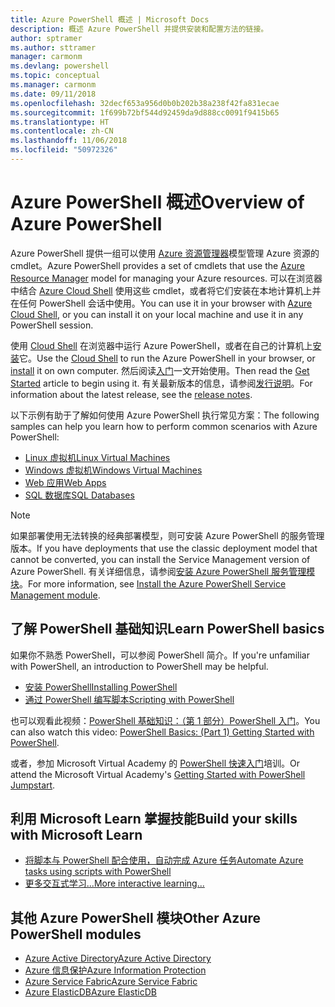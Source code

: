 ```yaml
---
title: Azure PowerShell 概述 | Microsoft Docs
description: 概述 Azure PowerShell 并提供安装和配置方法的链接。
author: sptramer
ms.author: sttramer
manager: carmonm
ms.devlang: powershell
ms.topic: conceptual
ms.manager: carmonm
ms.date: 09/11/2018
ms.openlocfilehash: 32decf653a956d0b0b202b38a238f42fa831ecae
ms.sourcegitcommit: 1f699b72bf544d92459da9d888cc0091f9415b65
ms.translationtype: HT
ms.contentlocale: zh-CN
ms.lasthandoff: 11/06/2018
ms.locfileid: "50972326"
---
```

# <a name="overview-of-azure-powershell"></a><span data-ttu-id="48caf-103">Azure PowerShell 概述</span><span class="sxs-lookup"><span data-stu-id="48caf-103">Overview of Azure PowerShell</span></span>

<span data-ttu-id="48caf-104">Azure PowerShell 提供一组可以使用 [Azure 资源管理器](/azure/azure-resource-manager/resource-group-overview)模型管理 Azure 资源的 cmdlet。</span><span class="sxs-lookup"><span data-stu-id="48caf-104">Azure PowerShell provides a set of cmdlets that use the [Azure Resource Manager](/azure/azure-resource-manager/resource-group-overview) model for managing your Azure resources.</span></span> <span data-ttu-id="48caf-105">可以在浏览器中结合 [Azure Cloud Shell](/azure/cloud-shell/overview) 使用这些 cmdlet，或者将它们安装在本地计算机上并在任何 PowerShell 会话中使用。</span><span class="sxs-lookup"><span data-stu-id="48caf-105">You can use it in your browser with [Azure Cloud Shell](/azure/cloud-shell/overview), or you can install it on your local machine and use it in any PowerShell session.</span></span>

<span data-ttu-id="48caf-106">使用 [Cloud Shell](/azure/cloud-shell/overview) 在浏览器中运行 Azure PowerShell，或者在自己的计算机上[安装](install-azurerm-ps.md)它。</span><span class="sxs-lookup"><span data-stu-id="48caf-106">Use the [Cloud Shell](/azure/cloud-shell/overview) to run the Azure PowerShell in your browser, or [install](install-azurerm-ps.md) it on own computer.</span></span> <span data-ttu-id="48caf-107">然后阅读[入门](get-started-azureps.md)一文开始使用。</span><span class="sxs-lookup"><span data-stu-id="48caf-107">Then read the [Get Started](get-started-azureps.md) article to begin using it.</span></span> <span data-ttu-id="48caf-108">有关最新版本的信息，请参阅[发行说明](release-notes-azureps.md)。</span><span class="sxs-lookup"><span data-stu-id="48caf-108">For information about the latest release, see the [release notes](release-notes-azureps.md).</span></span>

<span data-ttu-id="48caf-109">以下示例有助于了解如何使用 Azure PowerShell 执行常见方案：</span><span class="sxs-lookup"><span data-stu-id="48caf-109">The following samples can help you learn how to perform common scenarios with Azure PowerShell:</span></span>

* [<span data-ttu-id="48caf-110">Linux 虚拟机</span><span class="sxs-lookup"><span data-stu-id="48caf-110">Linux Virtual Machines</span></span>](/azure/virtual-machines/virtual-machines-linux-powershell-samples?toc=/powershell/azure/toc.json)
* [<span data-ttu-id="48caf-111">Windows 虚拟机</span><span class="sxs-lookup"><span data-stu-id="48caf-111">Windows Virtual Machines</span></span>](/azure/virtual-machines/virtual-machines-windows-powershell-samples?toc=/powershell/azure/toc.json)
* [<span data-ttu-id="48caf-112">Web 应用</span><span class="sxs-lookup"><span data-stu-id="48caf-112">Web Apps</span></span>](/azure/app-service-web/app-service-powershell-samples?toc=/powershell/azure/toc.json)
* [<span data-ttu-id="48caf-113">SQL 数据库</span><span class="sxs-lookup"><span data-stu-id="48caf-113">SQL Databases</span></span>](/azure/sql-database/sql-database-powershell-samples?toc=/powershell/azure/toc.json)

> [!NOTE]
> <span data-ttu-id="48caf-114">如果部署使用无法转换的经典部署模型，则可安装 Azure PowerShell 的服务管理版本。</span><span class="sxs-lookup"><span data-stu-id="48caf-114">If you have deployments that use the classic deployment model that cannot be converted, you can install the Service Management version of Azure PowerShell.</span></span> <span data-ttu-id="48caf-115">有关详细信息，请参阅[安装 Azure PowerShell 服务管理模块](/powershell/azure/servicemanagement/install-azure-ps)。</span><span class="sxs-lookup"><span data-stu-id="48caf-115">For more information, see [Install the Azure PowerShell Service Management module](/powershell/azure/servicemanagement/install-azure-ps).</span></span>

## <a name="learn-powershell-basics"></a><span data-ttu-id="48caf-116">了解 PowerShell 基础知识</span><span class="sxs-lookup"><span data-stu-id="48caf-116">Learn PowerShell basics</span></span>

<span data-ttu-id="48caf-117">如果你不熟悉 PowerShell，可以参阅 PowerShell 简介。</span><span class="sxs-lookup"><span data-stu-id="48caf-117">If you're unfamiliar with PowerShell, an introduction to PowerShell may be helpful.</span></span>

* [<span data-ttu-id="48caf-118">安装 PowerShell</span><span class="sxs-lookup"><span data-stu-id="48caf-118">Installing PowerShell</span></span>](/powershell/scripting/setup/installing-windows-powershell)
* [<span data-ttu-id="48caf-119">通过 PowerShell 编写脚本</span><span class="sxs-lookup"><span data-stu-id="48caf-119">Scripting with PowerShell</span></span>](/powershell/scripting/powershell-scripting)

<span data-ttu-id="48caf-120">也可以观看此视频：[PowerShell 基础知识：（第 1 部分）PowerShell 入门](https://channel9.msdn.com/Blogs/Taste-of-Premier/PowerShellBasicsPart1)。</span><span class="sxs-lookup"><span data-stu-id="48caf-120">You can also watch this video: [PowerShell Basics: (Part 1) Getting Started with PowerShell](https://channel9.msdn.com/Blogs/Taste-of-Premier/PowerShellBasicsPart1).</span></span>

<span data-ttu-id="48caf-121">或者，参加 Microsoft Virtual Academy 的 [PowerShell 快速入门](https://mva.microsoft.com/liveevents/powershell-jumpstart)培训。</span><span class="sxs-lookup"><span data-stu-id="48caf-121">Or attend the Microsoft Virtual Academy's [Getting Started with PowerShell Jumpstart](https://mva.microsoft.com/liveevents/powershell-jumpstart).</span></span>

## <a name="build-your-skills-with-microsoft-learn"></a><span data-ttu-id="48caf-122">利用 Microsoft Learn 掌握技能</span><span class="sxs-lookup"><span data-stu-id="48caf-122">Build your skills with Microsoft Learn</span></span>

- [<span data-ttu-id="48caf-123">将脚本与 PowerShell 配合使用，自动完成 Azure 任务</span><span class="sxs-lookup"><span data-stu-id="48caf-123">Automate Azure tasks using scripts with PowerShell</span></span>](/learn/modules/automate-azure-tasks-with-powershell/)
- [<span data-ttu-id="48caf-124">更多交互式学习...</span><span class="sxs-lookup"><span data-stu-id="48caf-124">More interactive learning...</span></span>](/learn/browse/?term=powershell)

## <a name="other-azure-powershell-modules"></a><span data-ttu-id="48caf-125">其他 Azure PowerShell 模块</span><span class="sxs-lookup"><span data-stu-id="48caf-125">Other Azure PowerShell modules</span></span>

* [<span data-ttu-id="48caf-126">Azure Active Directory</span><span class="sxs-lookup"><span data-stu-id="48caf-126">Azure Active Directory</span></span>](/powershell/azure/active-directory/)
* [<span data-ttu-id="48caf-127">Azure 信息保护</span><span class="sxs-lookup"><span data-stu-id="48caf-127">Azure Information Protection</span></span>](/powershell/azure/aip/)
* [<span data-ttu-id="48caf-128">Azure Service Fabric</span><span class="sxs-lookup"><span data-stu-id="48caf-128">Azure Service Fabric</span></span>](/powershell/azure/service-fabric/)
* [<span data-ttu-id="48caf-129">Azure ElasticDB</span><span class="sxs-lookup"><span data-stu-id="48caf-129">Azure ElasticDB</span></span>](/powershell/azure/elasticdbjobs/)
